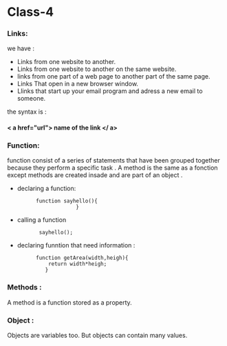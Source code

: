 # Class-4

### Links:
we have :
- Links from one website to another.
- Links from one website to another on the same website.
- links from one part of a web page to another part of the same page.
- Links That open in a new browser window.
- Llinks that start up your email program and adress a new email to someone.

the syntax is : 

#### < a href="url"> name of the link </ a>


### Function: 

function consist of a series of statements that have been grouped together because they perform a specific task .
A method is the same as a fonction except methods are created insade and are part of an object .

- declaring a function:
     
            function sayhello(){
                         }

- calling a function 

             sayhello();

- declaring funntion that need information :

            function getArea(width,heigh){
                return width*heigh;
               }

### Methods :

 A method is a function stored as a property.

### Object :

Objects are variables too. But objects can contain many values. 

